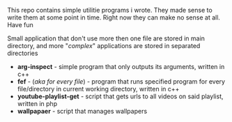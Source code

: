 This repo contains simple utilitie programs i wrote. They made sense to write them at some point in time. Right now they can make no sense at all. Have fun

Small application that don't use more then one file are stored in main directory, and more "*complex*" applications are stored in separated directories

   * **arg-inspect** - simple program that only outputs its arguments, written in c++
   * **fef** - (*aka for every file*) - program that runs specified program for every file/directory in current working directory, written in c++
   * **youtube-playlist-get** - script that gets urls to all videos on said playlist, written in php
   * **wallpapaer** - script that manages wallpapers
